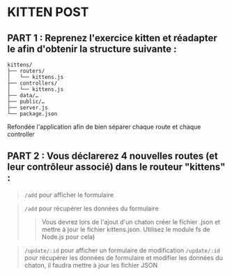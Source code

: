 # KITTEN POST 

## PART 1 : Reprenez l'exercice kitten et réadapter le afin d'obtenir la structure suivante : 

```text
kittens/
├── routers/
│   └── kittens.js
├── controllers/
│   └── kittens.js
├── data/…
├── public/…
├── server.js
└── package.json
```
Refondée l'application afin de bien séparer chaque route et chaque controller

## PART 2 : Vous déclarerez 4 nouvelles routes (et leur contrôleur associé) dans le routeur "kittens" :

> ``/add`` pour afficher le formulaire

> ``/add`` pour récupérer les données du formulaire 
> >Vous devrez lors de l'ajout d'un chaton créer le fichier <id>.json et mettre à jour le fichier kittens.json. Utilisez le module fs de Node.js pour cela)

> ``/update/:id`` pour afficher un formulaire de modification
> ``/update/:id`` pour récupérer les données de formulaire et modifier les données du chaton, il faudra mettre à jour les fichier JSON